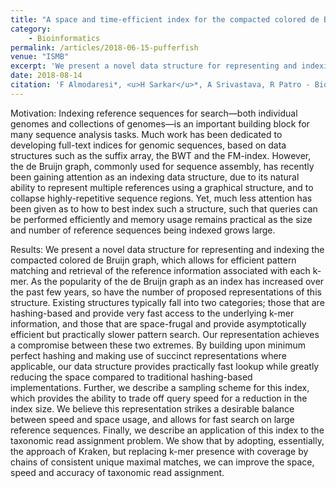 ```yaml
---
title: "A space and time-efficient index for the compacted colored de Bruijn graph"
category: 
    - Bioinformatics
permalink: /articles/2018-06-15-pufferfish
venue: "ISMB"
excerpt: 'We present a novel data structure for representing and indexing the compacted colored de Bruijn graph, which allows for efficient pattern matching and retrieval of the reference information associated with each k-mer.'
date: 2018-08-14
citation: 'F Almodaresi*, <u>H Sarkar</u>*, A Srivastava, R Patro - Bioinformatics, 2018'
---
```



Motivation: Indexing reference sequences for search—both individual genomes and collections of genomes—is an important building block for many sequence analysis tasks. Much work has been dedicated to developing full-text indices for genomic sequences, based on data structures such as the suffix array, the BWT and the FM-index. However, the de Bruijn graph, commonly used for sequence assembly, has recently been gaining attention as an indexing data structure, due to its natural ability to represent multiple references using a graphical structure, and to collapse highly-repetitive sequence regions. Yet, much less attention has been given as to how to best index such a structure, such that queries can be performed efficiently and memory usage remains practical as the size and number of reference sequences being indexed grows large.

Results: We present a novel data structure for representing and indexing the compacted colored de Bruijn graph, which allows for efficient pattern matching and retrieval of the reference information associated with each k-mer. As the popularity of the de Bruijn graph as an index has increased over the past few years, so have the number of proposed representations of this structure. Existing structures typically fall into two categories; those that are hashing-based and provide very fast access to the underlying k-mer information, and those that are space-frugal and provide asymptotically efficient but practically slower pattern search. Our representation achieves a compromise between these two extremes. By building upon minimum perfect hashing and making use of succinct representations where applicable, our data structure provides practically fast lookup while greatly reducing the space compared to traditional hashing-based implementations. Further, we describe a sampling scheme for this index, which provides the ability to trade off query speed for a reduction in the index size. We believe this representation strikes a desirable balance between speed and space usage, and allows for fast search on large reference sequences. Finally, we describe an application of this index to the taxonomic read assignment problem. We show that by adopting, essentially, the approach of Kraken, but replacing k-mer presence with coverage by chains of consistent unique maximal matches, we can improve the space, speed and accuracy of taxonomic read assignment.